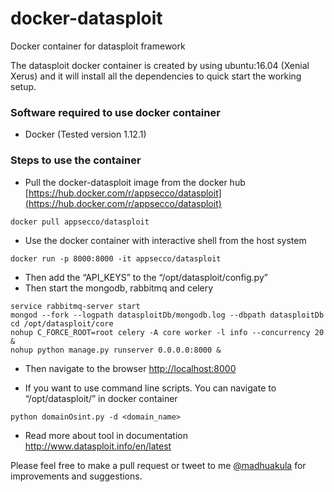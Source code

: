 # docker-datasploit
Docker container for datasploit framework

The datasploit docker container is created by using ubuntu:16.04 (Xenial Xerus) and it will install all the dependencies to quick start the working setup. 

### Software required to use docker container

- Docker (Tested version 1.12.1)

### Steps to use the container

- Pull the docker-datasploit image from the docker hub [https://hub.docker.com/r/appsecco/datasploit](https://hub.docker.com/r/appsecco/datasploit)

```
docker pull appsecco/datasploit
```

- Use the docker container with interactive shell from the host system

```
docker run -p 8000:8000 -it appsecco/datasploit
```

- Then add the “API_KEYS” to the “/opt/datasploit/config.py”
- Then start the mongodb, rabbitmq and celery

```
service rabbitmq-server start
mongod --fork --logpath datasploitDb/mongodb.log --dbpath datasploitDb
cd /opt/datasploit/core
nohup C_FORCE_ROOT=root celery -A core worker -l info --concurrency 20 &
nohup python manage.py runserver 0.0.0.0:8000 &
```

- Then navigate to the browser [http://localhost:8000](http://localhost:8000)

- If you want to use command line scripts. You can navigate to “/opt/datasploit/” in docker container

```
python domainOsint.py -d <domain_name>
```

- Read more about tool in documentation http://www.datasploit.info/en/latest

Please feel free to make a pull request or tweet to me [@madhuakula](https://twitter.com/madhuakula) for improvements and suggestions.
